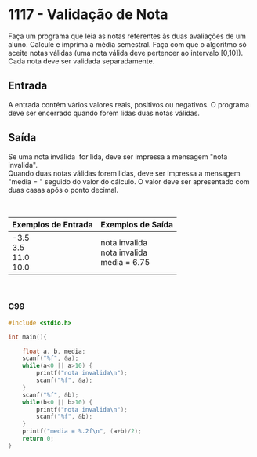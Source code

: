 1117 - Validação de Nota
========================

Faça um programa que leia as notas referentes às duas avaliações de um aluno. Calcule e imprima a média semestral. Faça com que o algoritmo só aceite notas válidas (uma nota válida deve pertencer ao intervalo \[0,10\]). Cada nota deve ser validada separadamente.

Entrada
-------

A entrada contém vários valores reais, positivos ou negativos. O programa deve ser encerrado quando forem lidas duas notas válidas.

Saída
-----

Se uma nota inválida  for lida, deve ser impressa a mensagem "nota invalida".  
Quando duas notas válidas forem lidas, deve ser impressa a mensagem "media = " seguido do valor do cálculo. O valor deve ser apresentado com duas casas após o ponto decimal.

&nbsp;

| Exemplos de Entrada | Exemplos de Saída |
|---------------------|-------------------|
| -3.5 <br/> 3.5 <br/> 11.0 <br/> 10.0 | nota invalida <br/> nota invalida <br/> media = 6.75 |

&nbsp;

### C99

```c
#include <stdio.h>

int main(){

	float a, b, media;
	scanf("%f", &a);
	while(a<0 || a>10) {
		printf("nota invalida\n");
		scanf("%f", &a);
	}
	scanf("%f", &b);
	while(b<0 || b>10) {
		printf("nota invalida\n");
		scanf("%f", &b);
	}
	printf("media = %.2f\n", (a+b)/2);
	return 0;
}
```
